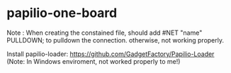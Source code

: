papilio-one-board
=====

Note : When creating the constained file, should add #NET "name" PULLDOWN;
to pulldown the connection. otherwise, not working properly. 

Install papilio-loader: https://github.com/GadgetFactory/Papilio-Loader
(Note: In Windows enviroment, not worked properly to me!)

